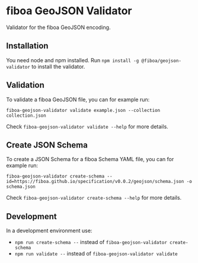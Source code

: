 # fiboa GeoJSON Validator

Validator for the fiboa GeoJSON encoding.

## Installation

You need node and npm installed. 
Run `npm install -g @fiboa/geojson-validator` to install the validator.

## Validation

To validate a fiboa GeoJSON file, you can for example run:

`fiboa-geojson-validator validate example.json --collection collection.json`

Check `fiboa-geojson-validator validate --help` for more details.

## Create JSON Schema

To create a JSON Schema for a fiboa Schema YAML file, you can for example run:

`fiboa-geojson-validator create-schema --id=https://fiboa.github.io/specification/v0.0.2/geojson/schema.json -o schema.json`

Check `fiboa-geojson-validator create-schema --help` for more details.

## Development

In a development environment use:
- `npm run create-schema --` instead of `fiboa-geojson-validator create-schema`
- `npm run validate --` instead of `fiboa-geojson-validator validate`

